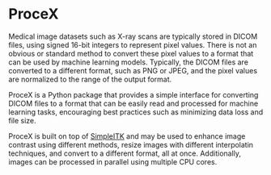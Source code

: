 # ProceX

Medical image datasets such as X-ray scans are typically stored in DICOM files, using signed 16-bit integers to represent pixel values.
There is not an obvious or standard method to convert these pixel values to a format that can be used by machine learning models.
Typically, the DICOM files are converted to a different format, such as PNG or JPEG, and the pixel values are normalized to the range of the output format.

ProceX is a Python package that provides a simple interface for converting DICOM files to a format that can be easily read and processed for machine learning tasks, encouraging best practices such as minimizing data loss and file size.

ProceX is built on top of [SimpleITK](https://simpleitk.org/) and may be used to enhance image contrast using different methods, resize images with different interpolatin techniques, and convert to a different format, all at once.
Additionally, images can be processed in parallel using multiple CPU cores.
